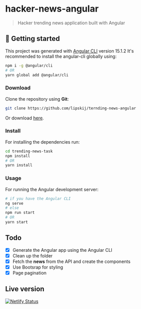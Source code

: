 # hacker-news-angular

> Hacker trending news application  built with Angular

## 🚀 Getting started

This project was generated with [Angular CLI](https://github.com/angular/angular-cli) version 15.1.2 It's recommended to install the angular-cli globally using:

```bash
npm i -g @angular/cli
# OR
yarn global add @angular/cli
```

### Download

Clone the repository using **Git**:
```bash
git clone https://github.com/lipskij/ternding-news-angular
```
Or download [here](https://github.com/lipskij/ternding-news-angular/archive/develop.zip).

### Install

For installing the dependencies run:

```sh
cd trending-news-task
npm install
# OR
yarn install
```

### Usage

For running the Angular development server:

```sh
# if you have the Angular CLI
ng serve
# else 
npm run start
# OR
yarn start
```

## Todo

- [x] Generate the Angular app using the Angular CLI
- [x] Clean up the folder
- [x] Fetch the **news** from the API and create the components
- [x] Use Bootsrap for styling
- [x] Page pagination

## Live version

[![Netlify Status](https://api.netlify.com/api/v1/badges/6525df2b-e1c7-4969-8a87-009319c3e56e/deploy-status)](https://app.netlify.com/sites/trending-news-task/deploys)